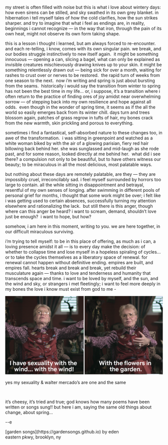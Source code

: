 my street is often filled with noise but this is what i love about wintery days: how even sirens can be stilled, and sky swathed in its own grey blanket. in hibernation i tell myself tales of how the cold clarifies, how the sun strikes sharper. and try to imagine that what i feel as endings are, in reality, beginnings i cannot recognize — in the way that iron, through the pain of its own heat, might not observe its own form taking shape.

this is a lesson i thought i learned, but am always forced to re-encounter. and each re-telling, i know, comes with its own singular pain. we break, and our bodies struggle instinctively to new itself again.  it might be something innocuous — opening a can, slicing a bagel, what can only be explained as invisible creatures mischievously drawing knives up to your skin. it might be something relentlessly drawn out — being sick for over a month, waiting for rashes to crust over or nerves to be restored.  the rapid turn of weeks from one season to the next.  now i’m writing and spring is just about bursting from the seams.  historically i would say the transition from winter to spring has not been the best time in my life… or, i suppose, it’s a transition where i often return to the practice of finding ores of joy amidst near overwhelming sorrow — of stepping back into my own resilience and hope against all odds.  even though in the wonder of spring time, it seems as if the all the world so easily emerges back from its winter chill. days turn and trees blossom again, patches of grass regrow in tufts of hair, my bones crack from the new warmth, skin prickling and porous to everything.

sometimes i find a fantastical, self-absorbed nature to these changes too, in awe of the transformation.  i was sitting in greenpoint and watched as a white woman biked by with the air of a glowing parisian, fiery red hair billowing back behind her. she was sunglassed and mid-laugh as she rode past, and for some reason, looked directly at me behind her.  what did i see there? a compulsion not only to be beautiful, but to have others witness our beauty; to be miraculous in all the most delicious, most palatable ways.

but nothing about these days are remotely palatable, are they — they are impossibly cruel, irreconcilably sad. i feel myself surrounded by horrors too large to contain. all the while sitting in disappointment and betrayal, resentful of my own senses of longing. after swimming in different pools of personal grief for months, i thought that some work might be over; i felt like i was getting used to certain absences, successfully turning my attention elsewhere and rationalizing the lack.  but still there is this anger, though where can this anger be heard? i want to scream, demand, shouldn’t love just be enough?  i want to hope, but how?

somehow, i am here in this moment, writing to you. we are here together, in our difficult miraculous surviving. 

i’m trying to tell myself: to be in this place of offering, as much as i can, a loving presence amidst it all — is to every day make the decision: of whether to collapse time and lose myself in a hopeless spiraling of cycles…or to take the cycles themselves as a liberatory space of renewal. for renewal cannot happen without definitive ending. empires are built, and empires fall. hearts break and break and break, yet rebuild their musculature again — thanks to love and tenderness and humanity that transcends space and time. i want to be loved by myself, and the sun, and the wind and sky, or strangers i met fleetingly; i want to feel more deeply in my bones the love i know must exist from god to me -

<img class="tl-email-image" src="../imgs/3_21_24/walter_mercado.png" style="text-align: center;"/>
<br>
<p class="caption"> yes my sexuality & walter mercado’s are one and the same </p>
<br>

it’s cheesy, it’s tried and true; god knows how many poems have been written or songs sung!! but here i am, saying the same old things about change, about spring…


\--e

<p class="caption">
[garden songs](https://gardensongs.github.io) by eden <br>
eastern pkwy, brooklyn, ny <br>
</p>